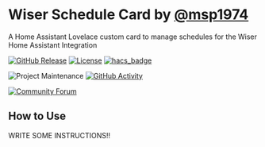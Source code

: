 # Wiser Schedule Card by [@msp1974](https://www.github.com/msp1974)

A Home Assistant Lovelace custom card to manage schedules for the Wiser Home Assistant Integration

[![GitHub Release][releases-shield]][releases]
[![License][license-shield]](LICENSE.md)
[![hacs_badge](https://img.shields.io/badge/HACS-Default-orange.svg?style=for-the-badge)](https://github.com/custom-components/hacs)

![Project Maintenance][maintenance-shield]
[![GitHub Activity][commits-shield]][commits]

[![Community Forum][forum-shield]][forum]

## How to Use

WRITE SOME INSTRUCTIONS!!

[commits-shield]: https://img.shields.io/github/commit-activity/y/msp1974/wiser-schedule-card.svg?style=for-the-badge
[commits]: https://github.com/msp1974/wiser-schedule-card/commits/master
[devcontainer]: https://code.visualstudio.com/docs/remote/containers
[discord]: https://discord.gg/5e9yvq
[discord-shield]: https://img.shields.io/discord/330944238910963714.svg?style=for-the-badge
[forum-shield]: https://img.shields.io/badge/community-forum-brightgreen.svg?style=for-the-badge
[forum]: https://community.home-assistant.io/c/projects/frontend
[license-shield]: https://img.shields.io/github/license/msp1974/wiser-schedule-card.svg?style=for-the-badge
[maintenance-shield]: https://img.shields.io/maintenance/yes/2022.svg?style=for-the-badge
[releases-shield]: https://img.shields.io/github/release/msp1974/wiser-schedule-card.svg?style=for-the-badge
[releases]: https://github.com/msp1974/wiser-schedule-card/releases
